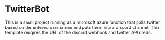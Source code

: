 # TwitterBot

This is a small project running as a microsoft azure function that polls twitter based on the entered usernames and puts them into a discord channel. This template reuqires the URL of the discord webhook and twitter API creds.
